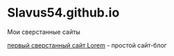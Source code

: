 # Slavus54.github.io
Мои сверстанные сайты


[первый сверстанный сайт Lorem](Slavus54.github.io/Lorem_firstSite/indexer.html) - простой сайт-блог
